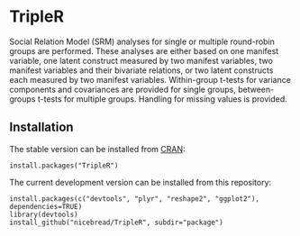 # TripleR

Social Relation Model (SRM) analyses for single or multiple round-robin groups are performed. These analyses are either based on one manifest variable, one latent construct measured by two manifest variables, two manifest variables and their bivariate relations, or two latent constructs each measured by two manifest variables. Within-group t-tests for variance components and covariances are provided for single groups, between-groups t-tests for multiple groups. Handling for missing values is provided.

## Installation

The stable version can be installed from [CRAN](http://cran.r-project.org/web/packages/TripleR/index.html):

    install.packages("TripleR")

The current development version can be installed from this repository:

    install.packages(c("devtools", "plyr", "reshape2", "ggplot2"), dependencies=TRUE)
    library(devtools)
    install_github("nicebread/TripleR", subdir="package")	

